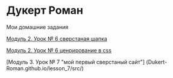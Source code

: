 

# Дукерт Роман
Мои домашние задания

[Модуль 2. Урок № 6 сверстаная шапка](https://dukert-roman.github.io/head/ " сверстаная шапка ")

[Модуль 2. Урок № 6 ценрирование в css](Dukert-Roman.github.io/lesson_6BoxInCentr/ "ценрирование css")

[Модуль 3. Урок № 7 "мой первый сверстаный сайт"] (Dukert-Roman.github.io/lesson_7/src/)
